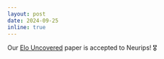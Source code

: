 ```yaml
---
layout: post
date: 2024-09-25
inline: true
---
```


Our [Elo Uncovered](https://arxiv.org/abs/2311.17295) paper is accepted to Neurips! :medal_military: